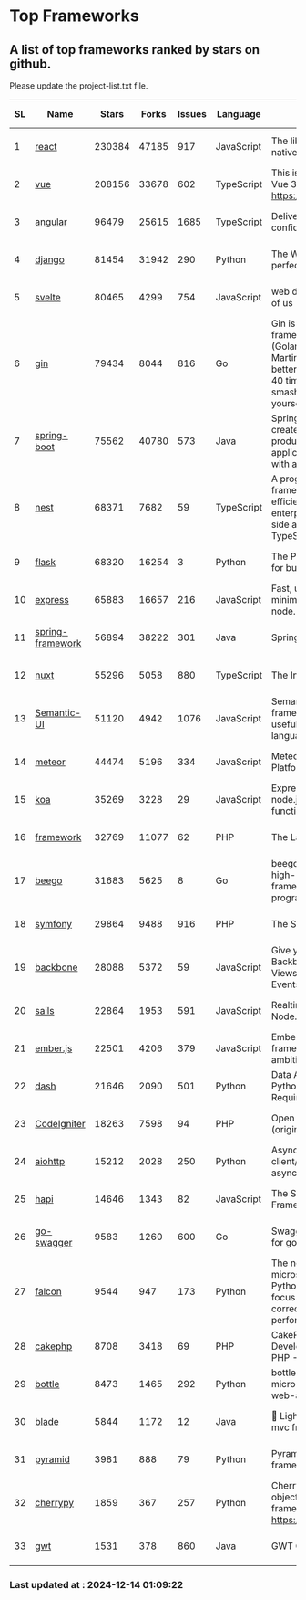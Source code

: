 # Top Frameworks
## A list of top frameworks ranked by stars on github.  
Please update the project-list.txt file.

| SL| Name  | Stars| Forks| Issues | Language | Description | Last Commit |
| --| ------| -----| ---- | ------ | -------- | ----------- | ----------- |
| 1 | [react](https://github.com/facebook/react) | 230384 | 47185 | 917 | JavaScript | The library for web and native user interfaces. | 2024-12-13 21:39:13 |
| 2 | [vue](https://github.com/vuejs/vue) | 208156 | 33678 | 602 | TypeScript | This is the repo for Vue 2. For Vue 3, go to https://github.com/vuejs/core | 2024-10-10 07:24:14 |
| 3 | [angular](https://github.com/angular/angular) | 96479 | 25615 | 1685 | TypeScript | Deliver web apps with confidence 🚀 | 2024-12-13 18:10:27 |
| 4 | [django](https://github.com/django/django) | 81454 | 31942 | 290 | Python | The Web framework for perfectionists with deadlines. | 2024-12-13 15:10:34 |
| 5 | [svelte](https://github.com/sveltejs/svelte) | 80465 | 4299 | 754 | JavaScript | web development for the rest of us | 2024-12-12 22:55:07 |
| 6 | [gin](https://github.com/gin-gonic/gin) | 79434 | 8044 | 816 | Go | Gin is a HTTP web framework written in Go (Golang). It features a Martini-like API with much better performance -- up to 40 times faster. If you need smashing performance, get yourself some Gin. | 2024-11-15 15:54:06 |
| 7 | [spring-boot](https://github.com/spring-projects/spring-boot) | 75562 | 40780 | 573 | Java | Spring Boot helps you to create Spring-powered, production-grade applications and services with absolute minimum fuss. | 2024-12-13 21:56:36 |
| 8 | [nest](https://github.com/nestjs/nest) | 68371 | 7682 | 59 | TypeScript | A progressive Node.js framework for building efficient, scalable, and enterprise-grade server-side applications with TypeScript/JavaScript 🚀 | 2024-12-13 10:16:39 |
| 9 | [flask](https://github.com/pallets/flask) | 68320 | 16254 | 3 | Python | The Python micro framework for building web applications. | 2024-11-24 01:54:29 |
| 10 | [express](https://github.com/expressjs/express) | 65883 | 16657 | 216 | JavaScript | Fast, unopinionated, minimalist web framework for node. | 2024-11-27 20:22:22 |
| 11 | [spring-framework](https://github.com/spring-projects/spring-framework) | 56894 | 38222 | 301 | Java | Spring Framework | 2024-12-13 14:25:06 |
| 12 | [nuxt](https://github.com/nuxt/nuxt) | 55296 | 5058 | 880 | TypeScript | The Intuitive Vue Framework. | 2024-12-13 22:27:37 |
| 13 | [Semantic-UI](https://github.com/Semantic-Org/Semantic-UI) | 51120 | 4942 | 1076 | JavaScript | Semantic is a UI component framework based around useful principles from natural language. | 2024-11-27 21:01:47 |
| 14 | [meteor](https://github.com/meteor/meteor) | 44474 | 5196 | 334 | JavaScript | Meteor, the JavaScript App Platform | 2024-12-13 20:16:27 |
| 15 | [koa](https://github.com/koajs/koa) | 35269 | 3228 | 29 | JavaScript | Expressive middleware for node.js using ES2017 async functions | 2024-11-04 05:08:13 |
| 16 | [framework](https://github.com/laravel/framework) | 32769 | 11077 | 62 | PHP | The Laravel Framework. | 2024-12-13 16:00:42 |
| 17 | [beego](https://github.com/beego/beego) | 31683 | 5625 | 8 | Go | beego is an open-source, high-performance web framework for the Go programming language. | 2024-12-08 14:30:41 |
| 18 | [symfony](https://github.com/symfony/symfony) | 29864 | 9488 | 916 | PHP | The Symfony PHP framework | 2024-12-13 14:44:13 |
| 19 | [backbone](https://github.com/jashkenas/backbone) | 28088 | 5372 | 59 | JavaScript | Give your JS App some Backbone with Models, Views, Collections, and Events | 2024-09-02 12:55:04 |
| 20 | [sails](https://github.com/balderdashy/sails) | 22864 | 1953 | 591 | JavaScript | Realtime MVC Framework for Node.js | 2024-12-06 23:47:23 |
| 21 | [ember.js](https://github.com/emberjs/ember.js) | 22501 | 4206 | 379 | JavaScript | Ember.js - A JavaScript framework for creating ambitious web applications | 2024-12-12 18:37:07 |
| 22 | [dash](https://github.com/plotly/dash) | 21646 | 2090 | 501 | Python | Data Apps & Dashboards for Python. No JavaScript Required. | 2024-12-11 17:57:01 |
| 23 | [CodeIgniter](https://github.com/bcit-ci/CodeIgniter) | 18263 | 7598 | 94 | PHP | Open Source PHP Framework (originally from EllisLab) | 2024-03-20 03:51:42 |
| 24 | [aiohttp](https://github.com/aio-libs/aiohttp) | 15212 | 2028 | 250 | Python | Asynchronous HTTP client/server framework for asyncio and Python | 2024-12-12 15:12:18 |
| 25 | [hapi](https://github.com/hapijs/hapi) | 14646 | 1343 | 82 | JavaScript | The Simple, Secure Framework Developers Trust | 2024-10-24 22:10:55 |
| 26 | [go-swagger](https://github.com/go-swagger/go-swagger) | 9583 | 1260 | 600 | Go | Swagger 2.0 implementation for go | 2024-11-07 04:05:23 |
| 27 | [falcon](https://github.com/falconry/falcon) | 9544 | 947 | 173 | Python | The no-magic web API and microservices framework for Python developers, with a focus on reliability, correctness, and performance at scale. | 2024-12-08 21:12:29 |
| 28 | [cakephp](https://github.com/cakephp/cakephp) | 8708 | 3418 | 69 | PHP | CakePHP: The Rapid Development Framework for PHP - Official Repository | 2024-12-13 15:17:56 |
| 29 | [bottle](https://github.com/bottlepy/bottle) | 8473 | 1465 | 292 | Python | bottle.py is a fast and simple micro-framework for python web-applications. | 2024-12-06 16:42:00 |
| 30 | [blade](https://github.com/lets-blade/blade) | 5844 | 1172 | 12 | Java | :rocket: Lightning fast and elegant mvc framework for Java8 | 2024-12-03 02:45:13 |
| 31 | [pyramid](https://github.com/Pylons/pyramid) | 3981 | 888 | 79 | Python | Pyramid - A Python web framework | 2024-06-10 16:09:42 |
| 32 | [cherrypy](https://github.com/cherrypy/cherrypy) | 1859 | 367 | 257 | Python | CherryPy is a pythonic, object-oriented HTTP framework.      https://cherrypy.dev | 2024-10-31 00:00:39 |
| 33 | [gwt](https://github.com/gwtproject/gwt) | 1531 | 378 | 860 | Java | GWT Open Source Project | 2024-11-07 15:22:31 |

### Last updated at : 2024-12-14 01:09:22
